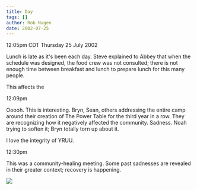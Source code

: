 ```yaml
---
title: Day
tags: []
author: Rob Nugen
date: 2002-07-25
---
```


<p class=date>12:05pm CDT Thursday 25 July 2002</p>

<p>Lunch is late as it's been each day.  Steve explained to Abbey that
when the schedule was designed, the food crew was not consulted; there
is not enough time between breakfast and lunch to prepare lunch for
this many people.</p>

<p>This affects the</p>

<p class=date>12:09pm</p>

<p>Ooooh.  This is interesting.  Bryn, Sean, others addressing the
entire camp around their creation of The Power Table for the third
year in a row.  They are recognizing how it negatively affected the
community.  Sadness.  Noah trying to soften it; Bryn totally torn up
about it.</p>

<p>I love the integrity of YRUU.</p>

<p class=date>12:30pm</p>

<p>This was a community-healing meeting.  Some past sadnesses are
revealed in their greater context; recovery is happening.</p>


<p><img src="/images/rob/wL-ROB.gif"/></p>
